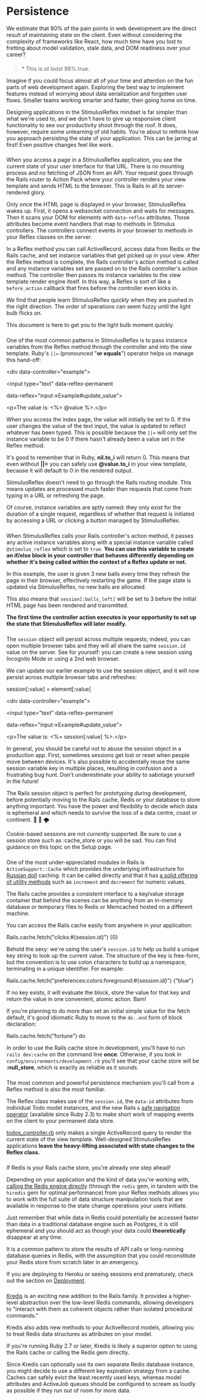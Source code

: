 # Persistence

We estimate that 80% of the pain points in web development are the direct result of maintaining state on the client. Even without considering the complexity of frameworks like React, how much time have you lost to fretting about model validation, stale data, and DOM readiness over your career?

#### &#x20;<a href="#stimulusreflex-applications-dont-have-a-client-state." id="stimulusreflex-applications-dont-have-a-client-state."></a>

> \* This is _at least_ 98% true.

Imagine if you could focus almost all of your time and attention on the fun parts of web development again. Exploring the best way to implement features instead of worrying about data serialization and forgotten user flows. Smaller teams working smarter and faster, then going home on time.

Designing applications in the StimulusReflex mindset is far simpler than what we're used to, and we don't have to give up responsive client functionality to see our productivity shoot through the roof. It does, however, require some unlearning of old habits. You're about to rethink how you approach persisting the state of your application. This can be jarring at first! Even positive changes feel like work.

### &#x20;<a href="#the-life-of-a-reflex" id="the-life-of-a-reflex"></a>

When you access a page in a StimulusReflex application, you see the current state of your user interface for that URL. There is no mounting process and no fetching of JSON from an API. Your request goes through the Rails router to Action Pack where your controller renders your view template and sends HTML to the browser. This is Rails in all its server-rendered glory.

Only once the HTML page is displayed in your browser, StimulusReflex wakes up. First, it opens a websocket connection and waits for messages. Then it scans your DOM for elements with `data-reflex` attributes. Those attributes become event handlers that map to methods in Stimulus controllers. The controllers connect events in your browser to methods in your Reflex classes on the server.

In a Reflex method you can call ActiveRecord, access data from Redis or the Rails cache, and set instance variables that get picked up in your view. After the Reflex method is complete, the Rails controller's action method is called and any instance variables set are passed on to the Rails controller's action method. The controller then passes its instance variables to the view template render engine itself. In this way, a Reflex is sort of like a `before_action` callback that fires before the controller even kicks in.

We find that people learn StimulusReflex quickly when they are pushed in the right direction. The order of operations can seem fuzzy until the light bulb flicks on.

This document is here to get you to the light bulb moment quickly.

### &#x20;<a href="#instance-variables" id="instance-variables"></a>

One of the most common patterns in StimulusReflex is to pass instance variables from the Reflex method through the controller and into the view template. Ruby's `||=` (pronounced "**or equals**") operator helps us manage this hand-off:

\<div data-controller="example">

\<input type="text" data-reflex-permanent

data-reflex="input->Example#update\_value">

\<p>The value is: <%= @value %>.\</p>

When you access the index page, the value will initially be set to 0. If the user changes the value of the text input, the value is updated to reflect whatever has been typed. This is possible because the `||=` will only set the instance variable to be 0 if there hasn't already been a value set in the Reflex method.

It's good to remember that in Ruby, **nil.to\_i** will return 0. This means that even without **||=** you can safely use **@value.to\_i** in your view template, because it will default to 0 in the rendered output.

StimulusReflex doesn't need to go through the Rails routing module. This means updates are processed much faster than requests that come from typing in a URL or refreshing the page.

Of course, instance variables are aptly named: they only exist for the duration of a single request, regardless of whether that request is initiated by accessing a URL or clicking a button managed by StimulusReflex.

### &#x20;<a href="#the-stimulus_reflex-instance-variable" id="the-stimulus_reflex-instance-variable"></a>

When StimulusReflex calls your Rails controller's action method, it passes any active instance variables along with a special instance variable called `@stimulus_reflex` which is set to `true`. **You can use this variable to create an if/else block in your controller that behaves differently depending on whether it's being called within the context of a Reflex update or not.**

In this example, the user is given 3 new balls every time they refresh the page in their browser, effectively restarting the game. If the page state is updated via StimulusReflex, no new balls are allocated.

This also means that `session[:balls_left]` will be set to 3 before the initial HTML page has been rendered and transmitted.

**The first time the controller action executes is your opportunity to set up the state that StimulusReflex will later modify.**

### &#x20;<a href="#the-rails-session-object" id="the-rails-session-object"></a>

The `session` object will persist across multiple requests; indeed, you can open multiple browser tabs and they will all share the same `session.id` value on the server. See for yourself: you can create a new session using Incognito Mode or using a 2nd web browser.

We can update our earlier example to use the session object, and it will now persist across multiple browser tabs and refreshes:

session\[:value] = element\[:value]

\<div data-controller="example">

\<input type="text" data-reflex-permanent

data-reflex="input->Example#update\_value">

\<p>The value is: <%= session\[:value] %>.\</p>

In general, you should be careful not to abuse the session object in a production app. First, sometimes sessions get lost or reset when people move between devices. It's also possible to accidentally reuse the same session variable key in multiple places, resulting in confusion and a frustrating bug hunt. Don't underestimate your ability to sabotage yourself in the future!

The Rails session object is perfect for prototyping during development, before potentially moving to the Rails cache, Redis or your database to store anything important. You have the power and flexibility to decide which data is ephemeral and which needs to survive the loss of a data centre, coast or continent. 🦖 👾 🌪

Cookie-based sessions are not _currently_ supported. Be sure to use a session store such as :cache\_store or you will be sad. You can find guidance on this topic on the Setup page.

### &#x20;<a href="#the-rails-cache-store" id="the-rails-cache-store"></a>

One of the most under-appreciated modules in Rails is `ActiveSupport::Cache` which provides the underlying infrastructure for [Russian doll](https://guides.rubyonrails.org/caching\_with\_rails.html#russian-doll-caching) caching. It can be called directly and that it has [a solid offering of utility methods](https://api.rubyonrails.org/classes/ActiveSupport/Cache/Store.html) such as `increment` and `decrement` for numeric values.

The Rails cache provides a consistent interface to a key/value storage container that behind the scenes can be anything from an in-memory database or temporary files to Redis or Memcached hosted on a different machine.

You can access the Rails cache easily from anywhere in your application:

Rails.cache.fetch("clicks:#{session.id}") {0}

Behold the sexy: we're using the user's `session.id` to help us build a unique key string to look up the current value. The structure of the key is free-form, but the convention is to use colon characters to build up a namespace, terminating in a unique identifier. For example:

Rails.cache.fetch("preferences:colors:foreground:#{session.id}") {"blue"}

If no key exists, it will evaluate the block, store the value for that key and return the value in one convenient, atomic action. Bam!

If you're planning to do more than set an initial simple value for the fetch default, it's good idiomatic Ruby to move to the `do..end` form of block declaration:

Rails.cache.fetch("fortune") do

In order to use the Rails cache store in development, you'll have to run `rails dev:cache` on the command line **once**. Otherwise, if you look in `config/environments/development.rb` you'll see that your cache store will be **:null\_store**, which is exactly as reliable as it sounds.

### &#x20;<a href="#activerecord" id="activerecord"></a>

The most common and powerful persistence mechanism you'll call from a Reflex method is also the most familiar.

The Reflex class makes use of the `session.id`, the `data-id` attributes from individual Todo model instances, and the new Rails `&` [safe navigation operator](http://mitrev.net/ruby/2015/11/13/the-operator-in-ruby/) (available since Ruby 2.3) to make short work of mapping events on the client to your permanent data store.

​[todos\_controller.rb](https://github.com/stimulusreflex/stimulus\_reflex\_todomvc/blob/master/app/controllers/todos\_controller.rb) only makes a single ActiveRecord query to render the current state of the view template. Well-designed StimulusReflex applications **leave the heavy-lifting associated with state changes to the Reflex class.**

### &#x20;<a href="#redis" id="redis"></a>

If Redis is your Rails cache store, you're already one step ahead!

Depending on your application and the kind of data you're working with, [calling the Redis engine directly](https://github.com/stimulusreflex/stimulus\_reflex/tree/fbbe93e5793f8e937d2fad14ec0d28c57f383d81/docs/appendices/deployment/README.md#use-redis-as-your-cache-store) (through the `redis` gem, in tandem with the `hiredis` gem for optimal performance) from your Reflex methods allows you to work with the full suite of data structure manipulation tools that are available in response to the state change operations your users initiate.

Just remember that while data in Redis could potentially be accessed faster than data in a traditional database engine such as Postgres, it is still ephemeral and you should act as though your data could **theoretically** disappear at any time.

It is a common pattern to store the results of API calls or long-running database queries in Redis, with the assumption that you could reconstitute your Redis store from scratch later in an emergency.

If you are deploying to Heroku or seeing sessions end prematurely, check out the section on [Deployment](broken-reference).

### &#x20;<a href="#kredis" id="kredis"></a>

​[Kredis](https://github.com/rails/kredis) is an exciting new addition to the Rails family. It provides a higher-level abstraction over the low-level Redis commands, allowing developers to "interact with them as coherent objects rather than isolated procedural commands."

Kredis also adds new methods to your ActiveRecord models, allowing you to treat Redis data structures as attributes on your model.

If you're running Ruby 2.7 or later, Kredis is likely a superior option to using the Rails cache or calling the Redis gem directly.

Since Kredis can optionally use its own separate Redis database instance, you might decide to use a different key expiration strategy from a cache. Caches can safely evict the least recently used keys, whereas model attributes and ActiveJob queues should be configured to scream as loudly as possible if they run out of room for more data.
